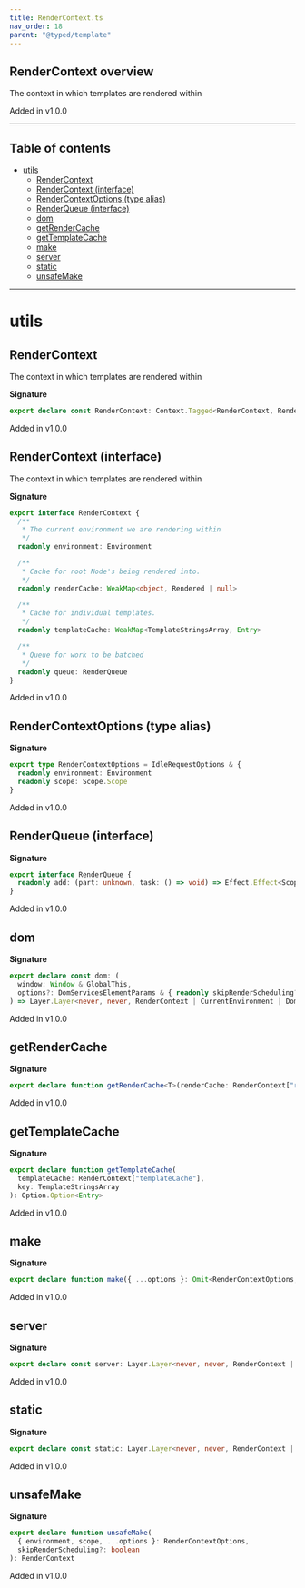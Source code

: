 ```yaml
---
title: RenderContext.ts
nav_order: 18
parent: "@typed/template"
---
```


## RenderContext overview

The context in which templates are rendered within

Added in v1.0.0

---

<h2 class="text-delta">Table of contents</h2>

- [utils](#utils)
  - [RenderContext](#rendercontext)
  - [RenderContext (interface)](#rendercontext-interface)
  - [RenderContextOptions (type alias)](#rendercontextoptions-type-alias)
  - [RenderQueue (interface)](#renderqueue-interface)
  - [dom](#dom)
  - [getRenderCache](#getrendercache)
  - [getTemplateCache](#gettemplatecache)
  - [make](#make)
  - [server](#server)
  - [static](#static)
  - [unsafeMake](#unsafemake)

---

# utils

## RenderContext

The context in which templates are rendered within

**Signature**

```ts
export declare const RenderContext: Context.Tagged<RenderContext, RenderContext>
```

Added in v1.0.0

## RenderContext (interface)

The context in which templates are rendered within

**Signature**

```ts
export interface RenderContext {
  /**
   * The current environment we are rendering within
   */
  readonly environment: Environment

  /**
   * Cache for root Node's being rendered into.
   */
  readonly renderCache: WeakMap<object, Rendered | null>

  /**
   * Cache for individual templates.
   */
  readonly templateCache: WeakMap<TemplateStringsArray, Entry>

  /**
   * Queue for work to be batched
   */
  readonly queue: RenderQueue
}
```

Added in v1.0.0

## RenderContextOptions (type alias)

**Signature**

```ts
export type RenderContextOptions = IdleRequestOptions & {
  readonly environment: Environment
  readonly scope: Scope.Scope
}
```

Added in v1.0.0

## RenderQueue (interface)

**Signature**

```ts
export interface RenderQueue {
  readonly add: (part: unknown, task: () => void) => Effect.Effect<Scope.Scope, never, void>
}
```

Added in v1.0.0

## dom

**Signature**

```ts
export declare const dom: (
  window: Window & GlobalThis,
  options?: DomServicesElementParams & { readonly skipRenderScheduling?: boolean }
) => Layer.Layer<never, never, RenderContext | CurrentEnvironment | DomServices>
```

Added in v1.0.0

## getRenderCache

**Signature**

```ts
export declare function getRenderCache<T>(renderCache: RenderContext["renderCache"], key: object): Option.Option<T>
```

Added in v1.0.0

## getTemplateCache

**Signature**

```ts
export declare function getTemplateCache(
  templateCache: RenderContext["templateCache"],
  key: TemplateStringsArray
): Option.Option<Entry>
```

Added in v1.0.0

## make

**Signature**

```ts
export declare function make({ ...options }: Omit<RenderContextOptions, "scope">, skipRenderScheduling?: boolean)
```

Added in v1.0.0

## server

**Signature**

```ts
export declare const server: Layer.Layer<never, never, RenderContext | CurrentEnvironment>
```

Added in v1.0.0

## static

**Signature**

```ts
export declare const static: Layer.Layer<never, never, RenderContext | CurrentEnvironment>
```

Added in v1.0.0

## unsafeMake

**Signature**

```ts
export declare function unsafeMake(
  { environment, scope, ...options }: RenderContextOptions,
  skipRenderScheduling?: boolean
): RenderContext
```

Added in v1.0.0
